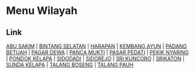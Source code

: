 # Menu Wilayah

## Link

[ABU SAKIM](https://github.com/gigit-pemilu/pemilu-2024-17-bengkulu/tree/main/pilpres/hitung-suara/sub/17-bengkulu/sub/09-bengkulu-tengah/sub/03-pondok-kelapa/sub/2024-abu-sakim)
 | 
[BINTANG SELATAN](https://github.com/gigit-pemilu/pemilu-2024-17-bengkulu/tree/main/pilpres/hitung-suara/sub/17-bengkulu/sub/09-bengkulu-tengah/sub/03-pondok-kelapa/sub/2023-bintang-selatan)
 | 
[HARAPAN](https://github.com/gigit-pemilu/pemilu-2024-17-bengkulu/tree/main/pilpres/hitung-suara/sub/17-bengkulu/sub/09-bengkulu-tengah/sub/03-pondok-kelapa/sub/2025-harapan)
 | 
[KEMBANG AYUN](https://github.com/gigit-pemilu/pemilu-2024-17-bengkulu/tree/main/pilpres/hitung-suara/sub/17-bengkulu/sub/09-bengkulu-tengah/sub/03-pondok-kelapa/sub/2020-kembang-ayun)
 | 
[PADANG BETUAH](https://github.com/gigit-pemilu/pemilu-2024-17-bengkulu/tree/main/pilpres/hitung-suara/sub/17-bengkulu/sub/09-bengkulu-tengah/sub/03-pondok-kelapa/sub/2015-padang-betuah)
 | 
[PAGAR DEWA](https://github.com/gigit-pemilu/pemilu-2024-17-bengkulu/tree/main/pilpres/hitung-suara/sub/17-bengkulu/sub/09-bengkulu-tengah/sub/03-pondok-kelapa/sub/2019-pagar-dewa)
 | 
[PANCA MUKTI](https://github.com/gigit-pemilu/pemilu-2024-17-bengkulu/tree/main/pilpres/hitung-suara/sub/17-bengkulu/sub/09-bengkulu-tengah/sub/03-pondok-kelapa/sub/2021-panca-mukti)
 | 
[PASAR PEDATI](https://github.com/gigit-pemilu/pemilu-2024-17-bengkulu/tree/main/pilpres/hitung-suara/sub/17-bengkulu/sub/09-bengkulu-tengah/sub/03-pondok-kelapa/sub/2012-pasar-pedati)
 | 
[PEKIK NYARING](https://github.com/gigit-pemilu/pemilu-2024-17-bengkulu/tree/main/pilpres/hitung-suara/sub/17-bengkulu/sub/09-bengkulu-tengah/sub/03-pondok-kelapa/sub/2011-pekik-nyaring)
 | 
[PONDOK KELAPA](https://github.com/gigit-pemilu/pemilu-2024-17-bengkulu/tree/main/pilpres/hitung-suara/sub/17-bengkulu/sub/09-bengkulu-tengah/sub/03-pondok-kelapa/sub/2014-pondok-kelapa)
 | 
[SIDODADI](https://github.com/gigit-pemilu/pemilu-2024-17-bengkulu/tree/main/pilpres/hitung-suara/sub/17-bengkulu/sub/09-bengkulu-tengah/sub/03-pondok-kelapa/sub/2017-sidodadi)
 | 
[SIDOREJO](https://github.com/gigit-pemilu/pemilu-2024-17-bengkulu/tree/main/pilpres/hitung-suara/sub/17-bengkulu/sub/09-bengkulu-tengah/sub/03-pondok-kelapa/sub/2016-sidorejo)
 | 
[SRI KUNCORO](https://github.com/gigit-pemilu/pemilu-2024-17-bengkulu/tree/main/pilpres/hitung-suara/sub/17-bengkulu/sub/09-bengkulu-tengah/sub/03-pondok-kelapa/sub/2022-sri-kuncoro)
 | 
[SRIKATON](https://github.com/gigit-pemilu/pemilu-2024-17-bengkulu/tree/main/pilpres/hitung-suara/sub/17-bengkulu/sub/09-bengkulu-tengah/sub/03-pondok-kelapa/sub/2010-srikaton)
 | 
[SUNDA KELAPA](https://github.com/gigit-pemilu/pemilu-2024-17-bengkulu/tree/main/pilpres/hitung-suara/sub/17-bengkulu/sub/09-bengkulu-tengah/sub/03-pondok-kelapa/sub/2013-sunda-kelapa)
 | 
[TALANG BOSENG](https://github.com/gigit-pemilu/pemilu-2024-17-bengkulu/tree/main/pilpres/hitung-suara/sub/17-bengkulu/sub/09-bengkulu-tengah/sub/03-pondok-kelapa/sub/2018-talang-boseng)
 | 
[TALANG PAUH](https://github.com/gigit-pemilu/pemilu-2024-17-bengkulu/tree/main/pilpres/hitung-suara/sub/17-bengkulu/sub/09-bengkulu-tengah/sub/03-pondok-kelapa/sub/2009-talang-pauh)

